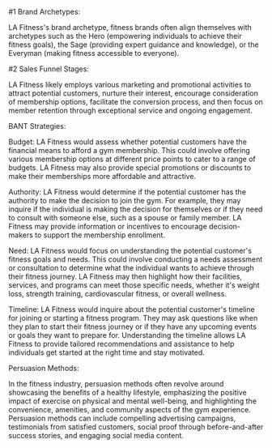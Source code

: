 #1 Brand Archetypes:

LA Fitness's brand archetype, fitness brands often align themselves with archetypes such as the Hero (empowering individuals to achieve their fitness goals), the Sage (providing expert guidance and knowledge), or the Everyman (making fitness accessible to everyone).

#2 Sales Funnel Stages: 

LA Fitness likely employs various marketing and promotional activities to attract potential customers, nurture their interest, encourage consideration of membership options, facilitate the conversion process, and then focus on member retention through exceptional service and ongoing engagement.

BANT Strategies: 

Budget: LA Fitness would assess whether potential customers have the financial means to afford a gym membership. This could involve offering various membership options at different price points to cater to a range of budgets. LA Fitness may also provide special promotions or discounts to make their memberships more affordable and attractive. 

Authority: LA Fitness would determine if the potential customer has the authority to make the decision to join the gym. For example, they may inquire if the individual is making the decision for themselves or if they need to consult with someone else, such as a spouse or family member. LA Fitness may provide information or incentives to encourage decision-makers to support the membership enrollment. 

Need: LA Fitness would focus on understanding the potential customer's fitness goals and 
needs. This could involve conducting a needs assessment or consultation to determine what the individual wants to achieve through their fitness journey. LA Fitness may then highlight how their facilities, services, and programs can meet those specific needs, whether it's weight loss, strength training, cardiovascular fitness, or overall wellness. 

Timeline: LA Fitness would inquire about the potential customer's timeline for joining or starting a fitness program. They may ask questions like when they plan to start their fitness journey or if they have any upcoming events or goals they want to prepare for. Understanding the timeline allows LA Fitness to provide tailored recommendations and assistance to help individuals get started at the right time and stay motivated.


Persuasion Methods: 

In the fitness industry, persuasion methods often revolve around showcasing the benefits of a healthy lifestyle, emphasizing the positive impact of exercise on physical and mental well-being, and highlighting the convenience, amenities, and community aspects of the gym experience. Persuasion methods can include compelling advertising campaigns, testimonials from satisfied customers, social proof through before-and-after success stories, and engaging social media content.


